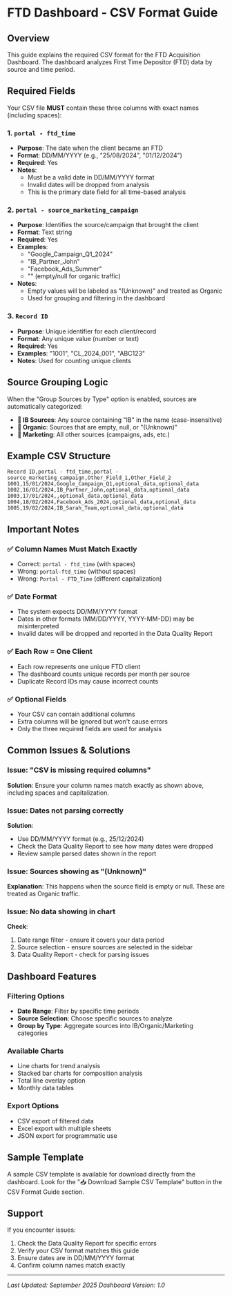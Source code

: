 # FTD Dashboard - CSV Format Guide

## Overview
This guide explains the required CSV format for the FTD Acquisition Dashboard. The dashboard analyzes First Time Depositor (FTD) data by source and time period.

## Required Fields

Your CSV file **MUST** contain these three columns with exact names (including spaces):

### 1. `portal - ftd_time`
- **Purpose**: The date when the client became an FTD
- **Format**: DD/MM/YYYY (e.g., "25/08/2024", "01/12/2024")
- **Required**: Yes
- **Notes**: 
  - Must be a valid date in DD/MM/YYYY format
  - Invalid dates will be dropped from analysis
  - This is the primary date field for all time-based analysis

### 2. `portal - source_marketing_campaign`
- **Purpose**: Identifies the source/campaign that brought the client
- **Format**: Text string
- **Required**: Yes
- **Examples**:
  - "Google_Campaign_Q1_2024"
  - "IB_Partner_John"
  - "Facebook_Ads_Summer"
  - "" (empty/null for organic traffic)
- **Notes**:
  - Empty values will be labeled as "(Unknown)" and treated as Organic
  - Used for grouping and filtering in the dashboard

### 3. `Record ID`
- **Purpose**: Unique identifier for each client/record
- **Format**: Any unique value (number or text)
- **Required**: Yes
- **Examples**: "1001", "CL_2024_001", "ABC123"
- **Notes**: Used for counting unique clients

## Source Grouping Logic

When the "Group Sources by Type" option is enabled, sources are automatically categorized:

- **🏦 IB Sources**: Any source containing "IB" in the name (case-insensitive)
- **🌱 Organic**: Sources that are empty, null, or "(Unknown)"
- **📢 Marketing**: All other sources (campaigns, ads, etc.)

## Example CSV Structure

```csv
Record ID,portal - ftd_time,portal - source_marketing_campaign,Other_Field_1,Other_Field_2
1001,15/01/2024,Google_Campaign_Q1,optional_data,optional_data
1002,16/01/2024,IB_Partner_John,optional_data,optional_data
1003,17/01/2024,,optional_data,optional_data
1004,18/02/2024,Facebook_Ads_2024,optional_data,optional_data
1005,19/02/2024,IB_Sarah_Team,optional_data,optional_data
```

## Important Notes

### ✅ Column Names Must Match Exactly
- Correct: `portal - ftd_time` (with spaces)
- Wrong: `portal-ftd_time` (without spaces)
- Wrong: `Portal - FTD_Time` (different capitalization)

### ✅ Date Format
- The system expects DD/MM/YYYY format
- Dates in other formats (MM/DD/YYYY, YYYY-MM-DD) may be misinterpreted
- Invalid dates will be dropped and reported in the Data Quality Report

### ✅ Each Row = One Client
- Each row represents one unique FTD client
- The dashboard counts unique records per month per source
- Duplicate Record IDs may cause incorrect counts

### ✅ Optional Fields
- Your CSV can contain additional columns
- Extra columns will be ignored but won't cause errors
- Only the three required fields are used for analysis

## Common Issues & Solutions

### Issue: "CSV is missing required columns"
**Solution**: Ensure your column names match exactly as shown above, including spaces and capitalization.

### Issue: Dates not parsing correctly
**Solution**: 
- Use DD/MM/YYYY format (e.g., 25/12/2024)
- Check the Data Quality Report to see how many dates were dropped
- Review sample parsed dates shown in the report

### Issue: Sources showing as "(Unknown)"
**Explanation**: This happens when the source field is empty or null. These are treated as Organic traffic.

### Issue: No data showing in chart
**Check**:
1. Date range filter - ensure it covers your data period
2. Source selection - ensure sources are selected in the sidebar
3. Data Quality Report - check for parsing issues

## Dashboard Features

### Filtering Options
- **Date Range**: Filter by specific time periods
- **Source Selection**: Choose specific sources to analyze
- **Group by Type**: Aggregate sources into IB/Organic/Marketing categories

### Available Charts
- Line charts for trend analysis
- Stacked bar charts for composition analysis
- Total line overlay option
- Monthly data tables

### Export Options
- CSV export of filtered data
- Excel export with multiple sheets
- JSON export for programmatic use

## Sample Template

A sample CSV template is available for download directly from the dashboard. Look for the "📥 Download Sample CSV Template" button in the CSV Format Guide section.

## Support

If you encounter issues:
1. Check the Data Quality Report for specific errors
2. Verify your CSV format matches this guide
3. Ensure dates are in DD/MM/YYYY format
4. Confirm column names match exactly

---

*Last Updated: September 2025*
*Dashboard Version: 1.0*
